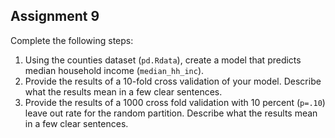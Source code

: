 Assignment 9
---

Complete the following steps:

1. Using the counties dataset (`pd.Rdata`), create a model that predicts median household income (`median_hh_inc`).
2. Provide the results of a 10-fold cross validation of your model. Describe what the results mean in a few clear sentences.
3. Provide the results of a 1000 cross fold validation with 10 percent (`p=.10`) leave out rate for the random partition. Describe what the results mean in a few clear sentences.